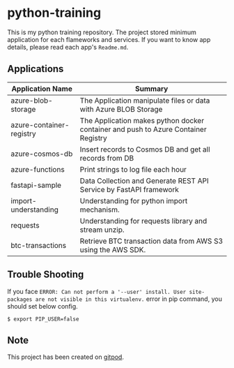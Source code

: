 # python-training
This is my python training repository. The project stored minimum application for each flameworks and services. If you want to know app details, please read each app's `Readme.md`.

## Applications
| Application Name         | Summary |
| ------------------------ | ------- |
| azure-blob-storage       | The Application manipulate files or data with Azure BLOB Storage                   |
| azure-container-registry | The Application makes python docker container and push to Azure Container Registry |
| azure-cosmos-db          | Insert records to Cosmos DB and get all records from DB                            |
| azure-functions          | Print strings to log file each hour                            |
| fastapi-sample           | Data Collection and Generate REST API Service by FastAPI framework           |
| import-understanding     | Understanding for python import mechanism.                                   |
| requests                 | Understanding for requests library and stream unzip.                         |
| btc-transactions         | Retrieve BTC transaction data from AWS S3 using the AWS SDK.                        |


## Trouble Shooting
If you face `ERROR: Can not perform a '--user' install. User site-packages are not visible in this virtualenv.` error in pip command, you should set below config.
```
$ export PIP_USER=false
```

## Note
This project has been created on [gitpod](https://www.gitpod.io/).